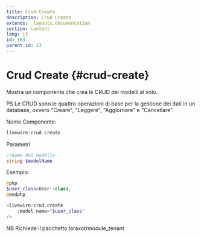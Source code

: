 ```yaml
---
title: Crud Create
description: Crud Create
extends: _layouts.documentation
section: content
lang: it
id: 103
parent_id: 13
---
```


# Crud Create {#crud-create}

Mostra un componente che crea le CRUD dei modelli al volo.

PS Le CRUD sono le quattro operazioni di base per la gestione dei dati in un database, ovvero "Creare", "Leggere", "Aggiornare" e "Cancellare".

Nome Componente:

```php
livewire:crud.create
```

Parametri

```php
//nome del modello
string $modelName
```

Esempio:

```php
@php
$user_class=User::class;
@endphp

<livewire:crud.create
    :model-name="$user_class"
/>
```

NB Richiede il pacchetto laraxot/module_tenant

